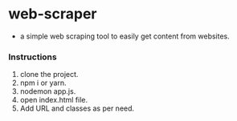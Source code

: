 # web-scraper

- a simple web scraping tool to easily get content from websites.

### Instructions

1) clone the project.
2) npm i or yarn.
3) nodemon app.js.
4) open index.html file.
5) Add URL and classes as per need.
